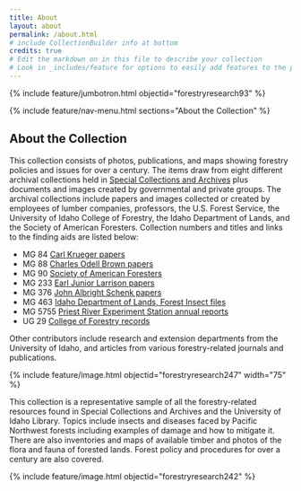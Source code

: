 ```yaml
---
title: About
layout: about
permalink: /about.html
# include CollectionBuilder info at bottom
credits: true
# Edit the markdown on in this file to describe your collection
# Look in _includes/feature for options to easily add features to the page
---
```


{% include feature/jumbotron.html objectid="forestryresearch93" %} 

{% include feature/nav-menu.html sections="About the Collection" %} 

## About the Collection

This collection consists of photos, publications, and maps showing forestry policies and issues for over a century. The items draw from eight different archival collections held in [Special Collections and Archives](https://www.lib.uidaho.edu/special-collections/) plus documents and images created by governmental and private groups. The archival collections include papers and images collected or created by employees of lumber companies, professors, the U.S. Forest Service, the University of Idaho College of Forestry, the Idaho Department of Lands, and the Society of American Foresters. Collection numbers and titles and links to the finding aids are listed below:
* MG 84 [Carl Krueger papers](https://archiveswest.orbiscascade.org/ark:/80444/xv03084)
* MG 88 [Charles Odell Brown papers](https://archiveswest.orbiscascade.org/ark:/80444/xv68748)
* MG 90 [Society of American Foresters](https://archiveswest.orbiscascade.org/ark:/80444/xv34546/)
* MG 233 [Earl Junior Larrison papers](https://archiveswest.orbiscascade.org/ark:/80444/xv63275/)
* MG 376 [John Albright Schenk papers](https://archiveswest.orbiscascade.org/ark:/80444/xv60540/)
* MG 463 [Idaho Department of Lands, Forest Insect files](https://archiveswest.orbiscascade.org/ark:/80444/xv97680/)
* MG 5755 [Priest River Experiment Station annual reports](https://archiveswest.orbiscascade.org/ark:/80444/xv63455/)
* UG 29 [College of Forestry records](https://archiveswest.orbiscascade.org/ark:/80444/xv11635/)

Other contributors include research and extension departments from the University of Idaho, and articles from various forestry-related journals and publications.

{% include feature/image.html objectid="forestryresearch247" width="75" %}

This collection is a representative sample of all the forestry-related resources found in Special Collections and Archives and the University of Idaho Library. Topics include insects and diseases faced by Pacific Northwest forests including examples of damage and how to mitigate it. There are also inventories and maps of available timber and photos of the flora and fauna of forested lands. Forest policy and procedures for over a century are also covered.

{% include feature/image.html objectid="forestryresearch242" %}

<div class="clearfix"></div>

